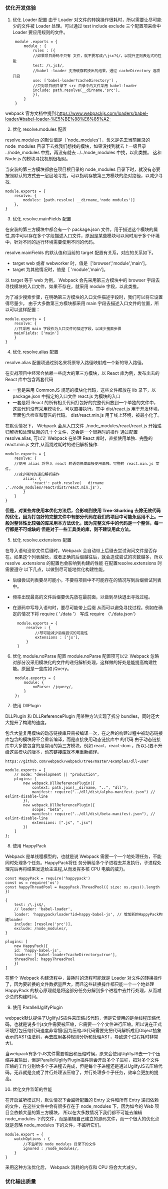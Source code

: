 ### 优化开发体验
1. 优化 Loader 配置
由于 Loader 对文件的转换操作很耗时，所以需要让尽可能少的文件被 Loader 处理。可以通过 test include exclude 三个配置项来命中 Loader 要应用规则的文件。

        module .exports = { 
            module : { 
                rules : [{
                //如果项目源码中只有 文件，就不要写成/\jsx?$/，以提升正则表达式的性能
                test: /\.js$/, 
                //babel -loader 支持缓存转换出的结果，通过 cacheDirectory 选项开启
                use: ['babel-loader?cacheDirectory'] , 
                //只对项目根目录下 src 目录中的文件采用 babel-loader
                include: path.resolve(__dirname,'src'),
                }],
            }
        }
webpack 官方文档中提到:https://www.webpackjs.com/loaders/babel-loader/#babel-loader-%E5%BE%88%E6%85%A2-

2. 优化 resolve.modules 配置

resolve.modules 的默认值是［'node_modules'］，含义是先去当前目录的 node_modules 目录下去找我们想找的模块，如果没找到就去上一级目录 ../node_modules 中找，再没有就去 ../../node_modules 中找，以此类推。 这和 Node.js 的模块寻找机制很相似。

当安装的第三方模块都放在项目根目录的 node_modules 目录下时，就没有必要按照默认的方式去一层层地寻找，可以指明存放第三方模块的绝对路径，以减少寻找.

    module.exports = {
        resolve: {
            modules: [path.resolve( __dirname,'node modules')] 
        },
    }
3. 优化 resolve.mainFields 配置

在安装的第三方模块中都会有一个 package.json 文件，用于描述这个模块的属性,其中可以存在多个字段描述入口文件，原因是某些模块可以同时用于多个环境中，针对不同的运行环境需要使用不同的代码。

resolve.mainFields 的默认值和当前的 target 配置有关系，对应的关系如下。
+ target web 或者 webworker 时，值是［'browser','module','main']。
+ target 为其他情况时，值是［ 'module','main']。

以 target 等于 web 为例， Webpack 会先采用第三方模块中的 browser 宇段去寻找模块的入口文件，如果不存在，就采用 module 字段，以此类推。

为了减少搜索步骤，在明确第三方模块的入口文件描述字段时，我们可以将它设置得尽量少。 由于大多数第三方模块都采用 main 宇段去描述入口文件的位置，所以可以这样配置：

    module.exports = { 
        resolve: { 
        //只采用 main 字段作为入口文件的描述字段，以减少搜索步骤
        mainFields: ['main']
        }
    }

4. 优化 resolve.alias 配置

resolve.alias 配置项通过别名来将原导入路径映射成一个新的导入路径。

在实战项目中经常会依赖一些庞大的第三方模块，以 React 库为例，发布出去的 React 库中包含两套代码
+ 一套是采用 CommonJS 规范的模块化代码，这些文件都放在 lib 录下，以 package.json 中指定的入口文件 react.js 为模块的入口
+ 一套是将 React 的所有相关代码打包好的完整代码放到一个单独的文件中， 这些代码没有采用模块化，可以直接执行。其中 dist/react.js 用于开发环境，里面包含检查和警告的代码。 dist/react.min.js 用于线上环境，被最小化了。

在默认情况下， Webpack 会从入口文件 ./node_modules/react/react.js 开始递归解析和处理依赖的几十个文件，这会是一个很耗时的操作 通过配置 resolve.alias, 可以让 Webpack 在处理 React 库时，直接使用单独、完整的 react.min.js 文件,从而跳过耗时的递归解析操作.

    module.exports = { 
        resolve: { 
        //使用 alias 将导入 react 的语句换成直接使用单独、完整的 react.min.js 文件，
        //减少耗时的递归解析操作
            alias: { 
                'react': path.resolve( __dirname ,'./node_modules/react/dist/react.min.js'), 
            }
        }
    }

**但是，对某些库使用本优化方法后，会影响到使用 Tree-Sharking 去除无效代码的优化，因为打包好的完整文件中有部分代码在我们的项目中可能永远用不上。一般对整体性比较强的库采用本方法优化，因为完整文件中的代码是一个整体，每一行都是不可或缺的 但是对于一些工具类的库，则不建议用此方法。**

5. 优化 resolve.extensions 配置

在导入语句没带文件后缀时，Webpack 会自动带上后缀去尝试询问文件是否存在。如果这个列表越长，或者正确的后缀越往后，就会造成尝试的次数越多，所以resolve .extensions 的配置也会影响到构建的性能 在配置resolve.extensions 时需要遵守 以下几点，以做到尽可能地优化构建性能。

+ 后缀尝试列表要尽可能小，不要将项目中不可能存在的情况写到后缀尝试列表中。
+ 频率出现最高的文件后缀要优先放在最前面，以做到尽快退出寻找过程。
+ 在源码中写导入语句时，要尽可能带上后缀 从而可以避免寻找过程。例如在确定的情况下将 require ( './data '） 写成 require （'./data.json'）

        module.exports = { 
            resolve : { 
                //尽可能减少后缀尝试的可能性
                extensions : ['js'],
            }
        } 
6. 优化 module.noParse 配置
module.noParse 配置项可以让 Webpack 忽略对部分没采用模块化的文件的递归解析处理，这样做的好处是能提高构建性能。原因是一些库如 jQuery。

        module.exports = {
            module: {
                noParse: /jquery/,
            }
        };

7. 使用 DllPlugin

DLLPlugin 和 DLLReferencePlugin 用某种方法实现了拆分 bundles，同时还大大提升了构建的速度。

包含大量复用模块的动态链接库只需被编译一次，在之后的构建过程中被动态链接库包含的模块将不会重新编译，而是直接使用动态链接库中 的代码 由于动态链接库中大多数包含的是常用的第三方模块，例如 react、react-dom ，所以只要不升级这些模块的版本，动态链接库就不用重新编译。

    https://github.com/webpack/webpack/tree/master/examples/dll-user

    module.exports = {
        // mode: "development || "production",
        plugins: [
            new webpack.DllReferencePlugin({
                context: path.join(__dirname, "..", "dll"),
                manifest: require("../dll/dist/alpha-manifest.json") // eslint-disable-line
            }),
            new webpack.DllReferencePlugin({
                scope: "beta",
                manifest: require("../dll/dist/beta-manifest.json"), // eslint-disable-line
                extensions: [".js", ".jsx"]
            })
        ]
    };
8. 使用 HappyPack

Webpack 是单线程模型的，也就是说 Webpack 需要一个一个地处理任务，不能同时处理多个任务。HappyPack将任
务分解给多个子进程去并发执行，子进程处理完后再将结果发送给主进程,从而发挥多核 CPU 电脑的威力。

    const HappyPack = require('happypack')
    const os = require('os')
    const happyThreadPool = HappyPack.ThreadPool({ size: os.cpus().length })

    {
        test: /\.js$/,
        // loader: 'babel-loader',
        loader: 'happypack/loader?id=happy-babel-js', // 增加新的HappyPack构建loader
        include: [resolve('src')],
        exclude: /node_modules/,
    }
    
    plugins: [
        new HappyPack({
        id: 'happy-babel-js',
        loaders: ['babel-loader?cacheDirectory=true'],
        threadPool: happyThreadPool
        })
    ]

在整个 Webpack 构建流程中，最耗时的流程可能就是 Loader 对文件的转换操作了，因为要转换的文件数据量巨大，而且这些转换操作都只能一个一个地处理 HappyPack 的核心原理就是将这部分任务分解到多个进程中去并行处理，从而减少总的构建时间。

9. 使用 ParallelUglifyPlugin

webpack默认提供了UglifyJS插件来压缩JS代码，但是它使用的是单线程压缩代码，也就是说多个js文件需要被压缩，它需要一个个文件进行压缩。所以说在正式环境打包压缩代码速度非常慢(因为压缩JS代码需要先把代码解析成用Object抽象表示的AST语法树，再去应用各种规则分析和处理AST，导致这个过程耗时非常大)。

当webpack有多个JS文件需要输出和压缩时候，原来会使用UglifyJS去一个个压缩并且输出，但是ParallelUglifyPlugin插件则会开启多个子进程，把对多个文件压缩的工作分别给多个子进程去完成，但是每个子进程还是通过UglifyJS去压缩代码。无非就是变成了并行处理该压缩了，并行处理多个子任务，效率会更加的提高。

10. 优化文件监昕的性能

在开启监听模式时，默认情况下会监听配置的 Entry 文件和所有 Entry 递归依赖的文件，在这些文件中会有很多存在于 node_modules 下，因为如今的 Web 项目会依赖大量的第三方模块， 所以在大多数情况下我们都不可能去编辑 node_modules 下的文件，而是编辑自己建立的源码文件，而一个很大的优化点就是忽略 node_modules 下的文件，不监听它们。

    module.export = { 
        watchOptions : { 
            //不监听的 node_modules 目录下的文件
            ignored : /node_modules/, 
        }
    }
采用这种方法优化后， Webpack 消耗的内存和 CPU 将会大大减少。
### 优化输出质量